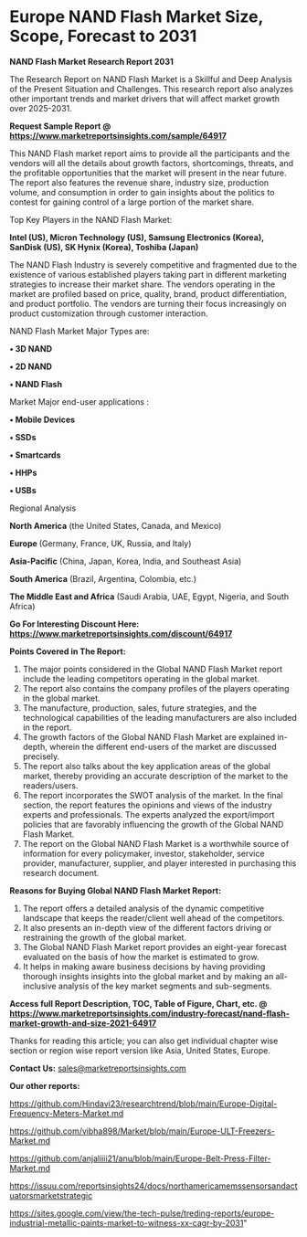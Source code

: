 # Europe NAND Flash Market Size, Scope, Forecast to 2031

<strong>NAND Flash Market Research Report 2031</strong>

The Research Report on NAND Flash Market is a Skillful and Deep Analysis of the Present Situation and Challenges. This research report also analyzes other important trends and market drivers that will affect market growth over 2025-2031.

<strong>Request Sample Report @ <a href=https://www.marketreportsinsights.com/sample/64917>https://www.marketreportsinsights.com/sample/64917</a></strong>

This NAND Flash market report aims to provide all the participants and the vendors will all the details about growth factors, shortcomings, threats, and the profitable opportunities that the market will present in the near future. The report also features the revenue share, industry size, production volume, and consumption in order to gain insights about the politics to contest for gaining control of a large portion of the market share.

Top Key Players in the NAND Flash Market:

<strong>Intel (US), Micron Technology (US), Samsung Electronics (Korea), SanDisk (US), SK Hynix (Korea), Toshiba (Japan)</strong>

The NAND Flash Industry is severely competitive and fragmented due to the existence of various established players taking part in different marketing strategies to increase their market share. The vendors operating in the market are profiled based on price, quality, brand, product differentiation, and product portfolio. The vendors are turning their focus increasingly on product customization through customer interaction.

NAND Flash Market Major Types are:

<strong>• 3D NAND

• 2D NAND

• NAND Flash</strong>

Market Major end-user applications :

<strong>• Mobile Devices

• SSDs

• Smartcards

• HHPs

• USBs</strong>

Regional Analysis

</u><strong><b>North America</b></strong> (the United States, Canada, and Mexico)

<strong><b>Europe </b></strong>(Germany, France, UK, Russia, and Italy)

<strong><b>Asia-Pacific</b></strong> (China, Japan, Korea, India, and Southeast Asia)

<strong><b>South America</b></strong> (Brazil, Argentina, Colombia, etc.)

<strong><b>The Middle East and Africa</b></strong> (Saudi Arabia, UAE, Egypt, Nigeria, and South Africa)

<strong>Go For Interesting Discount Here: <a href=https://www.marketreportsinsights.com/discount/64917>https://www.marketreportsinsights.com/discount/64917</a></strong>

<strong>Points Covered in The Report:</strong>
<ol>
  <li>The major points considered in the Global NAND Flash Market report include the leading competitors operating in the global market.</li>
  <li>The report also contains the company profiles of the players operating in the global market.</li>
  <li>The manufacture, production, sales, future strategies, and the technological capabilities of the leading manufacturers are also included in the report.</li>
  <li>The growth factors of the Global NAND Flash Market are explained in-depth, wherein the different end-users of the market are discussed precisely.</li>
  <li>The report also talks about the key application areas of the global market, thereby providing an accurate description of the market to the readers/users.</li>
  <li>The report incorporates the SWOT analysis of the market. In the final section, the report features the opinions and views of the industry experts and professionals. The experts analyzed the export/import policies that are favorably influencing the growth of the Global NAND Flash Market.</li>
  <li>The report on the Global NAND Flash Market is a worthwhile source of information for every policymaker, investor, stakeholder, service provider, manufacturer, supplier, and player interested in purchasing this research document.</li>
</ol>
<strong>Reasons for Buying Global NAND Flash Market Report:</strong>

<ol>
  <li>The report offers a detailed analysis of the dynamic competitive landscape that keeps the reader/client well ahead of the competitors.</li>
  <li>It also presents an in-depth view of the different factors driving or restraining the growth of the global market.</li>
  <li>The Global NAND Flash Market report provides an eight-year forecast evaluated on the basis of how the market is estimated to grow.</li>
  <li>It helps in making aware business decisions by having providing thorough insights insights into the global market and by making an all-inclusive analysis of the key market segments and sub-segments.</li>
</ol>
<strong>Access full Report Description, TOC, Table of Figure, Chart, etc. @ <a href=https://www.marketreportsinsights.com/industry-forecast/nand-flash-market-growth-and-size-2021-64917>https://www.marketreportsinsights.com/industry-forecast/nand-flash-market-growth-and-size-2021-64917</a></strong>


Thanks for reading this article; you can also get individual chapter wise section or region wise report version like Asia, United States, Europe.

<strong>Contact Us:</strong>
sales@marketreportsinsights.com

<strong>Our other reports:</strong>

<a href=https://github.com/Hindavi23/researchtrend/blob/main/Europe-Digital-Frequency-Meters-Market.md>https://github.com/Hindavi23/researchtrend/blob/main/Europe-Digital-Frequency-Meters-Market.md</a>

<a href=https://github.com/vibha898/Market/blob/main/Europe-ULT-Freezers-Market.md>https://github.com/vibha898/Market/blob/main/Europe-ULT-Freezers-Market.md</a>

<a href=https://github.com/anjaliiii21/anu/blob/main/Europe-Belt-Press-Filter-Market.md>https://github.com/anjaliiii21/anu/blob/main/Europe-Belt-Press-Filter-Market.md</a>

<a href=https://issuu.com/reportsinsights24/docs/northamericamemssensorsandactuatorsmarketstrategic>https://issuu.com/reportsinsights24/docs/northamericamemssensorsandactuatorsmarketstrategic</a>

<a href=https://sites.google.com/view/the-tech-pulse/treding-reports/europe-industrial-metallic-paints-market-to-witness-xx-cagr-by-2031>https://sites.google.com/view/the-tech-pulse/treding-reports/europe-industrial-metallic-paints-market-to-witness-xx-cagr-by-2031</a>"
